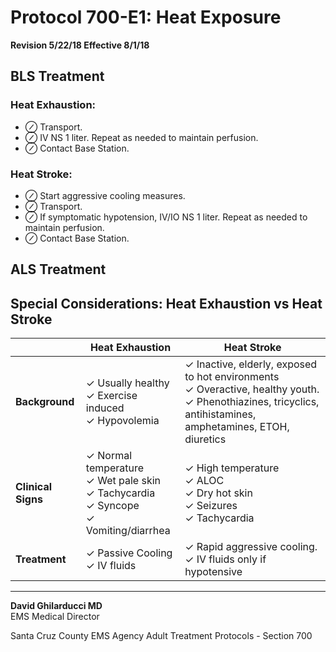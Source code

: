 # Protocol 700-E1: Heat Exposure

**Revision 5/22/18 Effective 8/1/18**

## BLS Treatment

### Heat Exhaustion:
- ⊘ Transport.
- ⊘ IV NS 1 liter. Repeat as needed to maintain perfusion.
- ⊘ Contact Base Station.

### Heat Stroke:
- ⊘ Start aggressive cooling measures.
- ⊘ Transport.
- ⊘ If symptomatic hypotension, IV/IO NS 1 liter. Repeat as needed to maintain perfusion.
- ⊘ Contact Base Station.

## ALS Treatment

## Special Considerations: Heat Exhaustion vs Heat Stroke

| | Heat Exhaustion | Heat Stroke |
|-----------------|-----------------|-------------|
| **Background** | ✓ Usually healthy<br>✓ Exercise induced<br>✓ Hypovolemia | ✓ Inactive, elderly, exposed to hot environments<br>✓ Overactive, healthy youth.<br>✓ Phenothiazines, tricyclics, antihistamines, amphetamines, ETOH, diuretics |
| **Clinical Signs** | ✓ Normal temperature<br>✓ Wet pale skin<br>✓ Tachycardia<br>✓ Syncope<br>✓ Vomiting/diarrhea | ✓ High temperature<br>✓ ALOC<br>✓ Dry hot skin<br>✓ Seizures<br>✓ Tachycardia |
| **Treatment** | ✓ Passive Cooling<br>✓ IV fluids | ✓ Rapid aggressive cooling.<br>✓ IV fluids only if hypotensive |

---

**David Ghilarducci MD**  
EMS Medical Director

Santa Cruz County EMS Agency Adult Treatment Protocols - Section 700

